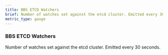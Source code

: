 ```yaml
---
title: BBS ETCD Watchers
brief: Number of watches set against the etcd cluster. Emitted every 30 seconds.
metric_type: gauge
---
```


### BBS ETCD Watchers

Number of watches set against the etcd cluster. Emitted every 30 seconds.